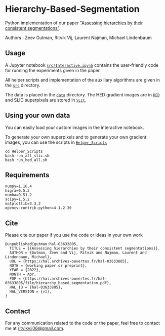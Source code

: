 # Hierarchy-Based-Segmentation
Python implementation of our paper ["Assessing hierarchies by their consistent segmentations"](https://hal.archives-ouvertes.fr/hal-03633805).

Authors : Zeev Gutman, Ritvik Vij, Laurent Najman, Michael Lindenbaum

## Usage

A Jupyter notebook [`src/Interactive.ipynb`](https://github.com/ritvik06/Hierarchy-Based-Segmentation/blob/main/src/Interactive.ipynb) contains the user-friendly code for running the experiments given in the paper. 

All helper scripts and implementation of the auxiliary algorithms are given in the [`src`](https://github.com/ritvik06/Hierarchy-Based-Segmentation/blob/main/src/) directory.

The data is placed in the [`data`](https://github.com/ritvik06/Hierarchy-Based-Segmentation/blob/main/data/) directory. The HED gradient images are in [`HED`](https://github.com/ritvik06/Hierarchy-Based-Segmentation/blob/main/HED/) and SLIC superpixels are stored in [`SLIC`](https://github.com/ritvik06/Hierarchy-Based-Segmentation/blob/main/SLIC/).

## Using your own data
You can easily load your custom images in the interactive notebook.

To generate your own superpixels and to generate your own gradient images, you can use the scripts in [`Helper_Scripts`](https://github.com/ritvik06/Hierarchy-Based-Segmentation/blob/main/Helper_Scripts/)

```
cd Helper_Scripts
bash run_all_slic.sh
bash run_hed_all.sh
```

## Requirements
```
numpy=1.16.4
higra=0.5.3
numba=0.51.2
scipy=1.5.2
matplotlib=3.3.2
opencv-contrib-python=4.1.2.30
```

## Cite
Please cite our paper if you use the code or ideas in your own work
```
@unpublished{gutman:hal-03633805,
  TITLE = {{Assessing hierarchies by their consistent segmentations}},
  AUTHOR = {Gutman, Zeev and Vij, Ritvik and Najman, Laurent and Lindenbaum, Michael},
  URL = {https://hal.archives-ouvertes.fr/hal-03633805},
  NOTE = {working paper or preprint},
  YEAR = {2022},
  MONTH = Apr,
  PDF = {https://hal.archives-ouvertes.fr/hal-03633805/file/hierarchy_based_segmentation.pdf},
  HAL_ID = {hal-03633805},
  HAL_VERSION = {v1},
}
```

## Contact
For any communication related to the code or the paper, feel free to contact me at ritvikvij06@gmail.com.

